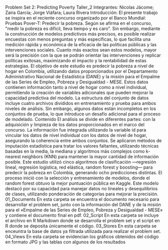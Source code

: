 Problem Set 2: Predicting Poverty
Taller_2
Integrantes:
Nicolas Jácome; Zaira García; Jorge Viáfara; Laura Rivera
Introducción:
El presente trabajo se inspira en el reciente concurso organizado por el Banco Mundial: Pruebas Pover-T: Predecir la pobreza. Según se afirma en el concurso, "medir la pobreza es difícil, lleva tiempo y es caro". Sin embargo, mediante la construcción de modelos predictivos más precisos, es posible realizar encuestas con menos preguntas y más específicas, lo que facilita una medición rápida y económica de la eficacia de las políticas públicas y las intervenciones sociales. Cuanto más exactos sean estos modelos, mayor será la precisión con la que se podrán orientar las intervenciones y replicar políticas exitosas, maximizando el impacto y la rentabilidad de estas estrategias.
El objetivo de este estudio es predecir la pobreza a nivel de hogar en Colombia, utilizando datos proporcionados por el Departamento Administrativo Nacional de Estadística (DANE) y la misión para el Empalme de las Series de Empleo, Pobreza y Desigualdad - MESE. Estos datos contienen información tanto a nivel de hogar como a nivel individual, permitiendo la creación de variables adicionales que pueden mejorar la capacidad predictiva del modelo. La estructura del conjunto de datos incluye cuatro archivos divididos en entrenamiento y prueba para ambos niveles de análisis. Sin embargo, algunos datos están incompletos en los conjuntos de prueba, lo que introduce un desafío adicional para el proceso de modelado.
Contenido
El análisis se divide en diferentes partes: con la adquisición y limpieza de los datos proporcionados en el marco del concurso. La información fue integrada utilizando la variable id para vincular los datos de nivel individual con los datos de nivel de hogar, asegurando la coherencia entre ambos conjuntos. Se aplicaron métodos de imputación estadística para tratar los valores faltantes, utilizando técnicas basadas en la media, la mediana y algoritmos más complejos como k-nearest neighbors (KNN) para mantener la mayor cantidad de información posible. Este estudio utilizó cinco algoritmos de clasificación —regresión lineal, regresión logística, red elástica, random forest y boosting— para predecir la pobreza en Colombia, generando ocho predicciones distintas. El proceso inició con la selección y entrenamiento de modelos, donde el random forest obtuvo la mejor puntuación pública en Kaggle. Este modelo destacó por su capacidad para manejar datos no lineales y desequilibrios de clases, utilizando ponderación de categorías para mejorar la precisión.
01_Documents
En esta carpeta se encuentra el documento necesario para desarrollar el problem set, junto con la información del DANE y de la misión para el «Empalme de las Series de Empleo, Pobreza y Desigualdad - MESE» y contiene el documento final en pdf.
02_Script
En esta carpeta se incluye el archivo en R Markdown donde se desarrolla el problem set y el script en R donde se deposita únicamente el código.
03_Stores
En esta carpeta se enceuntra la base de datos ya filtrada utilizada para realizar el problem set.
04_Views
En esta carpeta se evidencian los gráficos obtenidos del código en formato JPG y las tablas con algunos de los resultados
